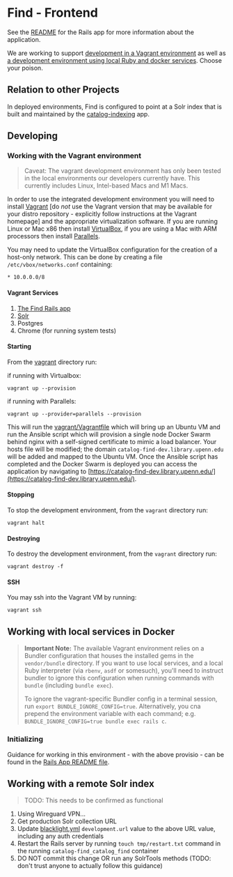 # Find - Frontend

See the [README](rails_app/README.md) for the Rails app for more information about the application.

We are working to support [development in a Vagrant environment](#working-with-the-vagrant-environment) as well as [a development environment using local Ruby and docker services](#working-with-local-services-in-docker). Choose your poison.

## Relation to other Projects

In deployed environments, Find is configured to point at a Solr index that is built and maintained by the [catalog-indexing](https://gitlab.library.upenn.edu/dld/catalog/catalog-indexing) app.

## Developing

### Working with the Vagrant environment

> Caveat: The vagrant development environment has only been tested in the local environments our developers currently have. This currently includes Linux, Intel-based Macs and M1 Macs.

In order to use the integrated development environment you will need to install [Vagrant](https://www.vagrantup.com/docs/installation) [do *not* use the Vagrant version that may be available for your distro repository - explicitly follow instructions at the Vagrant homepage] and the appropriate virtualization software. If you are running Linux or Mac x86 then install [VirtualBox](https://www.virtualbox.org/wiki/Linux_Downloads), if you are using a Mac with ARM processors then install [Parallels](https://www.parallels.com/).

You may need to update the VirtualBox configuration for the creation of a host-only network. This can be done by creating a file `/etc/vbox/networks.conf` containing:

```
* 10.0.0.0/8
```
#### Vagrant Services

1. [The Find Rails app](https://catalog-find-dev.library.upenn.edu/)
2. [Solr](https://catalog-find-dev.library.upenn.int/solr/#/)
3. Postgres
4. Chrome (for running system tests)

#### Starting

From the [vagrant](vagrant) directory run:

if running with Virtualbox:
```
vagrant up --provision
```

if running with Parallels:
```
vagrant up --provider=parallels --provision
```

This will run the [vagrant/Vagrantfile](vagrant/Vagrantfile) which will bring up an Ubuntu VM and run the Ansible script which will provision a single node Docker Swarm behind nginx with a self-signed certificate to mimic a load balancer. Your hosts file will be modified; the domain `catalog-find-dev.library.upenn.edu` will be added and mapped to the Ubuntu VM. Once the Ansible script has completed and the Docker Swarm is deployed you can access the application by navigating to [https://catalog-find-dev.library.upenn.edu/](https://catalog-find-dev.library.upenn.edu/).

#### Stopping

To stop the development environment, from the `vagrant` directory run:

```
vagrant halt
```

#### Destroying

To destroy the development environment, from the `vagrant` directory run:

```
vagrant destroy -f
```

#### SSH

You may ssh into the Vagrant VM by running:

```
vagrant ssh
```



## Working with local services in Docker

> __Important Note:__ The available Vagrant environment relies on a Bundler configuration that houses the installed gems in the `vendor/bundle` directory.
> If you want to use local services, and a local Ruby interpreter (via `rbenv`, `asdf` or somesuch), you'll need to instruct bundler to ignore this configuration when running commands with `bundle` (including `bundle exec`).
> 
> To ignore the vagrant-specific Bundler config in a terminal session, run `export BUNDLE_IGNORE_CONFIG=true`. Alternatively, you cna prepend the environment variable with each command; e.g. `BUNDLE_IGNORE_CONFIG=true bundle exec rails c`.

### Initializing

Guidance for working in this environment - with the above provisio - can be found in the [Rails App README file](rails_app/README.md).

## Working with a remote Solr index

> TODO: This needs to be confirmed as functional

1. Using Wireguard VPN...
2. Get production Solr collection URL
3. Update [blacklight.yml](rails_app/config/blacklight.yml) `development.url` value to the above URL value, including any auth credentials
4. Restart the Rails server by running `touch tmp/restart.txt` command in the running `catalog-find_catalog_find` container
5. DO NOT commit this change OR run any SolrTools methods (TODO: don't trust anyone to actually follow this guidance)

